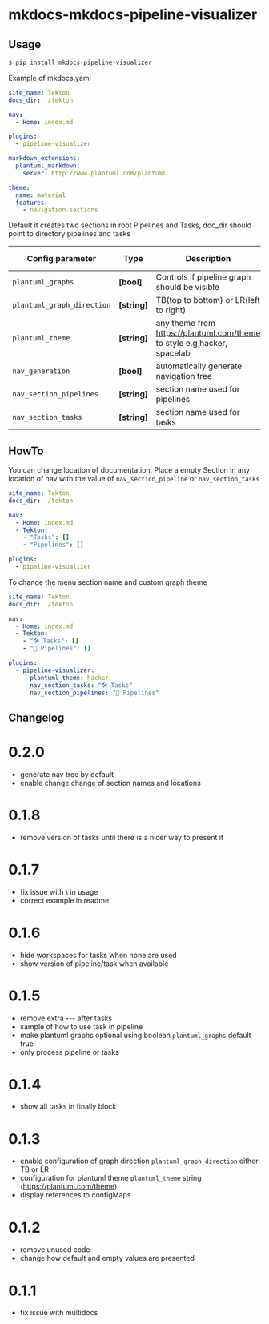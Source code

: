 # mkdocs-mkdocs-pipeline-visualizer



## Usage

```bash
$ pip install mkdocs-pipeline-visualizer
```

Example of mkdocs.yaml

```yaml
site_name: Tekton
docs_dir: ./tekton

nav:
  - Home: index.md

plugins:
  - pipeline-visualizer

markdown_extensions:
  plantuml_markdown:
    server: http://www.plantuml.com/plantuml

theme:
  name: material
  features:
    - navigation.sections
```

Default it creates two sections in root Pipelines and Tasks, doc_dir should point to directory pipelines and tasks

| Config parameter | Type | Description | Default | Implemented in |
| ---------------- | ---- | ----------- | ------- | -------------- |
| `plantuml_graphs`| **[bool]** | Controls if pipeline graph should be visible | True | 0.1.5 |
| `plantuml_graph_direction` | **[string]** | TB(top to bottom) or LR(left to right) | TB | 0.1.3 |
| `plantuml_theme` | **[string]** | any theme from https://plantuml.com/theme to style e.g hacker, spacelab | _none_ | 0.1.3 |
| `nav_generation` | **[bool]** | automatically generate navigation tree | True | 0.2.0 |
| `nav_section_pipelines` | **[string]** | section name used for pipelines | Pipelines | 0.2.0 |
| `nav_section_tasks` | **[string]** | section name used for tasks | Tasks | 0.2.0 |

## HowTo

You can change location of documentation. Place a empty Section in any location of nav with the value of `nav_section_pipeline` or `nav_section_tasks`

```yaml
site_name: Tekton
docs_dir: ./tekton

nav:
  - Home: index.md
  - Tekton:
    - "Tasks": []
    - "Pipelines": []

plugins:
  - pipeline-visualizer
```

To change the menu section name and custom graph theme

```yaml
site_name: Tekton
docs_dir: ./tekton

nav:
  - Home: index.md  
  - Tekton:
    - "🛠️ Tasks": []
    - "🚀 Pipelines": []

plugins:
  - pipeline-visualizer:
      plantuml_theme: hacker
      nav_section_tasks: "🛠️ Tasks"
      nav_section_pipelines: "🚀 Pipelines"
```

## Changelog

# 0.2.0
* generate nav tree by default
* enable change change of section names and locations

# 0.1.8
* remove version of tasks until there is a nicer way to present it

# 0.1.7
* fix issue with \ in usage
* correct example in readme

# 0.1.6
* hide workspaces for tasks when none are used
* show version of pipeline/task when available 

# 0.1.5
* remove extra --- after tasks
* sample of how to use task in pipeline
* make plantuml graphs optional using boolean `plantuml_graphs` default true
* only process pipeline or tasks

# 0.1.4
* show all tasks in finally block

# 0.1.3
* enable configuration of graph direction `plantuml_graph_direction` either TB or LR
* configuration for plantuml theme `plantuml_theme` string (https://plantuml.com/theme)
* display references to configMaps

# 0.1.2
* remove unused code
* change how default and empty values are presented

# 0.1.1
* fix issue with multidocs
